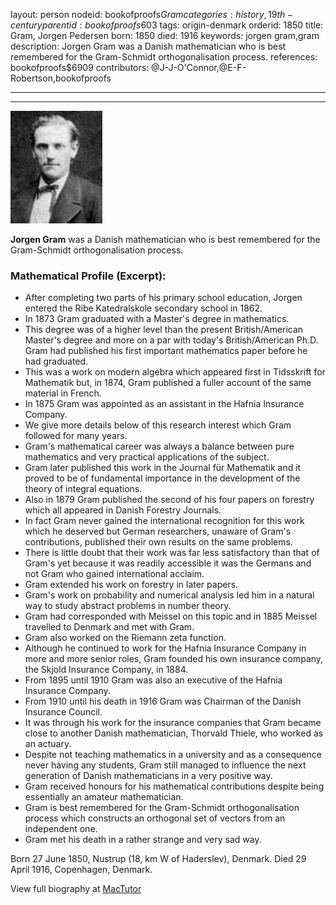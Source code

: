 layout: person
nodeid: bookofproofs$Gram
categories: history,19th-century
parentid: bookofproofs$603
tags: origin-denmark
orderid: 1850
title: Gram, Jorgen Pedersen
born: 1850
died: 1916
keywords: jorgen gram,gram
description: Jorgen Gram was a Danish mathematician who is best remembered for the Gram-Schmidt orthogonalisation process.
references: bookofproofs$6909
contributors: @J-J-O'Connor,@E-F-Robertson,bookofproofs

---



---

![Gram.jpg](https://github.com/bookofproofs/bookofproofs.github.io/blob/main/_sources/_assets/images/portraits/Gram.jpg?raw=true)

**Jorgen Gram** was a Danish mathematician who is best remembered for the Gram-Schmidt orthogonalisation process.

### Mathematical Profile (Excerpt):
* After completing two parts of his primary school education, Jorgen entered the Ribe Katedralskole secondary school in 1862.
* In 1873 Gram graduated with a Master's degree in mathematics.
* This degree was of a higher level than the present British/American Master's degree and more on a par with today's British/American Ph.D. Gram had published his first important mathematics paper before he had graduated.
* This was a work on modern algebra which appeared first in Tidsskrift for Mathematik but, in 1874, Gram published a fuller account of the same material in French.
* In 1875 Gram was appointed as an assistant in the Hafnia Insurance Company.
* We give more details below of this research interest which Gram followed for many years.
* Gram's mathematical career was always a balance between pure mathematics and very practical applications of the subject.
* Gram later published this work in the Journal für Mathematik and it proved to be of fundamental importance in the development of the theory of integral equations.
* Also in 1879 Gram published the second of his four papers on forestry which all appeared in Danish Forestry Journals.
* In fact Gram never gained the international recognition for this work which he deserved but German researchers, unaware of Gram's contributions, published their own results on the same problems.
* There is little doubt that their work was far less satisfactory than that of Gram's yet because it was readily accessible it was the Germans and not Gram who gained international acclaim.
* Gram extended his work on forestry in later papers.
* Gram's work on probability and numerical analysis led him in a natural way to study abstract problems in number theory.
* Gram had corresponded with Meissel on this topic and in 1885 Meissel travelled to Denmark and met with Gram.
* Gram also worked on the Riemann zeta function.
* Although he continued to work for the Hafnia Insurance Company in more and more senior roles, Gram founded his own insurance company, the Skjold Insurance Company, in 1884.
* From 1895 until 1910 Gram was also an executive of the Hafnia Insurance Company.
* From 1910 until his death in 1916 Gram was Chairman of the Danish Insurance Council.
* It was through his work for the insurance companies that Gram became close to another Danish mathematician, Thorvald Thiele, who worked as an actuary.
* Despite not teaching mathematics in a university and as a consequence never having any students, Gram still managed to influence the next generation of Danish mathematicians in a very positive way.
* Gram received honours for his mathematical contributions despite being essentially an amateur mathematician.
* Gram is best remembered for the Gram-Schmidt orthogonalisation process which constructs an orthogonal set of vectors from an independent one.
* Gram met his death in a rather strange and very sad way.

Born 27 June 1850, Nustrup (18, km W of Haderslev), Denmark. Died 29 April 1916, Copenhagen, Denmark.

View full biography at [MacTutor](https://mathshistory.st-andrews.ac.uk/Biographies/Gram/)
